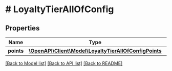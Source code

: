 # # LoyaltyTierAllOfConfig

## Properties

Name | Type | Description | Notes
------------ | ------------- | ------------- | -------------
**points** | [**\OpenAPI\Client\Model\LoyaltyTierAllOfConfigPoints**](LoyaltyTierAllOfConfigPoints.md) |  | [optional]

[[Back to Model list]](../../README.md#models) [[Back to API list]](../../README.md#endpoints) [[Back to README]](../../README.md)
